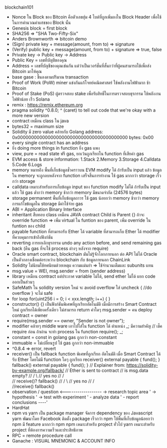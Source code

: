 blockchain101

- Nonce ใน Block ของ Bitcoin คือตัวเลขสุ่ม 4 ไบต์ที่ถูกเพิ่มลงใน Block Header เพื่อใช้ในการคำนวณค่าแฮชของ Block นั้น
- Genesis block = first block
- SHA256 => "SHA Two-Fifty-Six"
- Anders Brownworth => bitcoin demo
- (Sign) private key + message(amount, from to) => signature
- (Verify) public key + message(amount, from to) + signature => true, false
- Private key -> Public key -> Address
- Public Key = เลขที่บัญชีของคุณ
- Address = เลขที่บัญชีของคุณเช่นกัน แต่ว่าเป็นเวอร์ชั่นที่สั้นกว่าที่ผู้คนสามารถใช้เพื่อส่ง Bitcoin มาให้คุณ
- base gase : ขึ้นลงตามปริมาณ transaction
- Proof of Work (PoW)
    miner แข่งกันแก้โจทย์คณิตศาสตร์
    ใช้พลังงานไฟฟ้ามาก
    ช้า
    Bitcoin
- Proof of Stake (PoS)
    ผู้ตรวจสอบ stake เพื่อรับสิทธิ์ในการตรวจสอบธุรกรรม
    ใช้พลังงานไฟฟ้าน้อย
    เร็ว
    Solana
- remix : https://remix.ethereum.org
- pragma solidity ^0.8.0; 
    ^ (caret) to tell out code that we're okay with a more new version
- contract เหมือน class ใน java
- bytes32 = maximum size
- Solidity มี zero value คล้ายกับ Golang
    address: 0x0000000000000000000000000000000000000000
    bytes: 0x00
- every single contract has an address
- ยิ่ง doing more things in function ยิ่ง gas แพง
- view, pure = read state ฟรี gas, ยกเว้นถูกเรียกใน function ที่เสียค่า gas
- EVM access & store information:
    1.Stack
    2.Memory
    3.Storage
    4.Calldata
    5.Code
    6.Logs
- memory หมายถึง พื้นที่เก็บข้อมูลชั่วคราวบน EVM
    modify ได้ ถ้ารับเป็น input แล้ว
    ข้อมูลใน memory จะถูกลบหลังจาก function เสร็จสิ้นการทำงาน
    ใช้ gas มากกว่า storage
    เร็วกว่า storage
- calldata
    เหมาะสำหรับการเก็บข้อมูล input ของ function
    modify ไม่ได้ ถ้ารับเป็น input แล้ว
    ใช้ gas ต่ำกว่า memory
    ช้ากว่า memory
    มีขนาดจำกัด (24576 bytes)
- storage
    permanent พื้นที่เก็บข้อมูลถาวร
    ใช้ gas น้อยกว่า memory
    ช้ากว่า memory
    การแก้ไขข้อมูลใน storage มีค่าใช้จ่าย gas
- ABI = Application Binary Interface
- inheritant สืบทอบ class เหมือน JAVA
    contract Child is Parent {}
    ถ้าจะ override function => เพิ่ม virtual ใน funtion ของ parent, เพิ่ม override ใน funtion ของ child
- payable
    function ที่สามารถรับ Ether ได้
    variable ที่สามารถเก็บ Ether ได้
    modifier ที่ควบคุมการเข้าถึงฟังก์ชัน
- reverting
    การยกเลิกธุรกรรม 
    undo any action before, and send remaining gas back (คืน gas ที่จะใช้ process ต่างๆ หลังจาก require)
- Oracle
    smart contract, blockchain มันไม่รู้จักโลกภายนอก ต่อ API ไม่ได้
    Oracle เป็นตัวกลางเชื่อมต่อระหว่าง blockchain กับ ข้อมูลภายนอก
    ChainLink
- Solidity ไม่นิยมใช้ทศนิยมด้วยเหตุผ ความแม่นยำ => ใช้จำนวนเต็มและ subunits แทน
- msg.value = WEI, msg.sender = from (sender address)
- library
    เหมือน contract แต่ประกาศ variable ไม่ได้, send ether ไม่ได้
    แยก code ออกเป็นส่วนๆ
- SafeMath ใน solidity version ใหม่ จะ avoid overflow
    ใส่ uncheck { //do overflow } จะไม่ safe
- for loop
    for(uint256 i = 0; i < xxx.length; i++) {
        <!-- do something -->
    }
- constructor() {}
    เป็นฟังก์ชันพิเศษที่ถูกเรียกอัตโนมัติ เมื่อมีการสร้าง Smart Contract ใหม่
    ถูกเรียกได้เพียงครั้งเดียว
    ไม่สามารถ return ค่าใดๆ
    msg.sender = คน deploy contract = owner
- require(msg.sender == owner, "Sender is not owner");
- modifier คล้ายๆ middle ware เอาไปใส่ใน function ได้
    ตำแหน่ง _; มีความสำคัญ
        // เช็ค require ก่อน ถ้าผ่าน จะทำ process ใน function
        require();
        _;
- constant = const in golang
    gas ถูกกว่า non-constant 
- immuable = ไม่เปลี่ยนรูป ใช้ gas ถูกกว่า non-immuable
- ^0.8.4 => error, revert
- receiver()
    เป็น fallback function พิเศษที่ถูกเรียก อัตโนมัติ เมื่อ Smart Contract ได้รับ Ether โดยไม่มี function ใดๆ ถูกเรียก
    receiver() external payable { 
        fund();
    }
    fallback() external payable { 
        fund();
    }
    // Explainer from: https://solidity-by-example.org/fallback/
    // Ether is sent to contract
    //      is msg.data empty?
    //          /   \ 
    //         yes  no
    //         /     \
    //    receive()?  fallback() 
    //     /   \ 
    //   yes   no
    //  /        \
    //receive()  fallback()
- observation / question   <------------------
    -> research topic area                   '
        -> hypothesis                        '
            -> test with experiment          '
                - analyze data               '
                    - report conclusions ----'
- HardHat
- npm vs yarn
    เป็น package manager จัดการ dependency ของ Javascript
    yarn พัฒนาโดย Facebook
        ติดตั้ง package เร็วกว่า npm
        ใช้พื้นที่เก็บข้อมูลน้อยกว่า npm
        มี feature มากกว่า npm
    npm เหมาะสำหรับ project ทั่วไป
    yarn เหมาะสำหรับ project ที่ต้องการความเร็วและประสิทธิภาพ
- RPC = remote procedure call
- Ganache : VISUAL MNEMONIC & ACCOUNT INFO